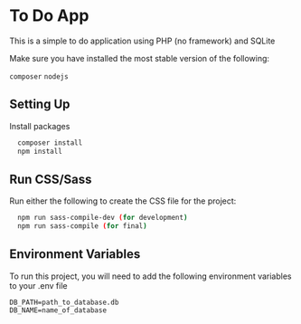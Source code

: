 
# To Do App

This is a simple to do application using PHP (no framework) and SQLite

Make sure you have installed the most stable version of the following:

`composer`
`nodejs`


## Setting Up

Install packages

```bash
  composer install
  npm install
```
    
## Run CSS/Sass

Run either the following to create the CSS file for the project:

```bash
  npm run sass-compile-dev (for development)
  npm run sass-compile (for final)
```


## Environment Variables

To run this project, you will need to add the following environment variables to your .env file
```
DB_PATH=path_to_database.db
DB_NAME=name_of_database
```

